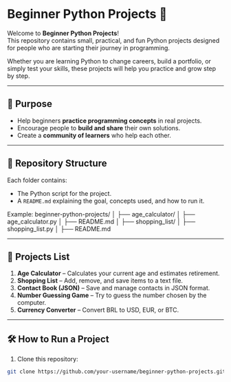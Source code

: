 # Beginner Python Projects 🐍

Welcome to **Beginner Python Projects**!  
This repository contains small, practical, and fun Python projects designed for people who are starting their journey in programming.  

Whether you are learning Python to change careers, build a portfolio, or simply test your skills, these projects will help you practice and grow step by step.

---

## 🎯 Purpose
- Help beginners **practice programming concepts** in real projects.
- Encourage people to **build and share** their own solutions.
- Create a **community of learners** who help each other.

---

## 📂 Repository Structure
Each folder contains:
- The Python script for the project.
- A `README.md` explaining the goal, concepts used, and how to run it.

Example:
beginner-python-projects/
│
├── age_calculator/
│ ├── age_calculator.py
│ ├── README.md
│
├── shopping_list/
│ ├── shopping_list.py
│ ├── README.md


---

## 🚀 Projects List
1. **Age Calculator** – Calculates your current age and estimates retirement.
2. **Shopping List** – Add, remove, and save items to a text file.
3. **Contact Book (JSON)** – Save and manage contacts in JSON format.
4. **Number Guessing Game** – Try to guess the number chosen by the computer.
5. **Currency Converter** – Convert BRL to USD, EUR, or BTC.

---

## 🛠 How to Run a Project
1. Clone this repository:
```bash
git clone https://github.com/your-username/beginner-python-projects.git
